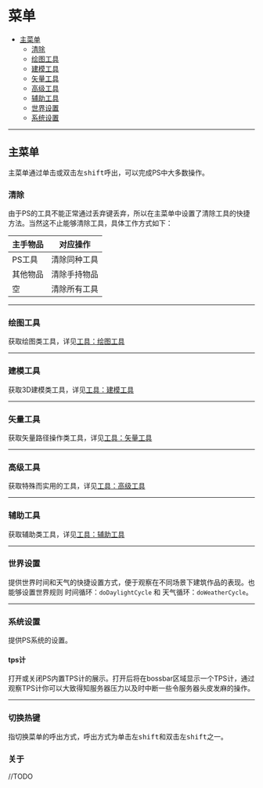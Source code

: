 # **菜单**

- [主菜单](#主菜单)
  - [清除](#清除)
  - [绘图工具](#绘图工具)
  - [建模工具](#建模工具)
  - [矢量工具](#矢量工具)
  - [高级工具](#高级工具)
  - [辅助工具](#辅助工具)
  - [世界设置](#世界设置)
  - [系统设置](#系统设置)

---

## **主菜单**

主菜单通过单击或双击<kbd>左shift</kbd>呼出，可以完成PS中大多数操作。

### **清除**

由于PS的工具不能正常通过丢弃键丢弃，所以在主菜单中设置了清除工具的快捷方法。当然这不止能够清除工具，具体工作方式如下：

|主手物品   |对应操作       |
| -         | -             |
|PS工具     |清除同种工具   |
|其他物品   |清除手持物品   |
|空         |清除所有工具   |

---

### **绘图工具**

获取绘图类工具，详见[工具：绘图工具](./tools.md#绘图工具)

---

### **建模工具**

获取3D建模类工具，详见[工具：建模工具](./tools.md#建模工具)

---

### **矢量工具**

获取矢量路径操作类工具，详见[工具：矢量工具](./tools.md#矢量工具)

---

### **高级工具**

获取特殊而实用的工具，详见[工具：高级工具](./tools.md#高级工具)

---

### **辅助工具**

获取辅助类工具，详见[工具：辅助工具](./tools.md#辅助工具)

---

### **世界设置**

提供世界时间和天气的快捷设置方式，便于观察在不同场景下建筑作品的表现。也能够设置世界规则 时间循环：`doDaylightCycle` 和 天气循环：`doWeatherCycle`。

---

### **系统设置**

提供PS系统的设置。

#### **tps计**

打开或关闭PS内置TPS计的展示。打开后将在bossbar区域显示一个TPS计，通过观察TPS计你可以大致得知服务器压力以及时中断一些令服务器头皮发麻的操作。

---

### **切换热键**

指切换菜单的呼出方式，呼出方式为单击<kbd>左shift</kbd>和双击<kbd>左shift</kbd>之一。

### **关于**

//TODO
